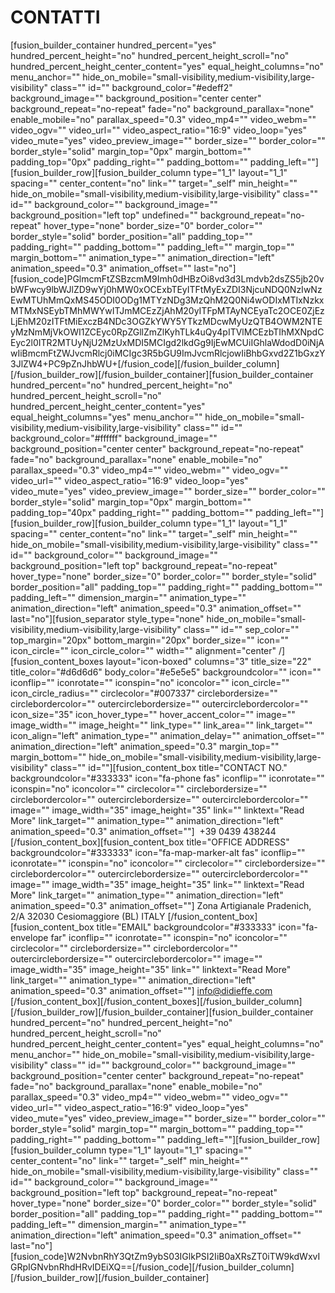 # CONTATTI

[fusion_builder_container hundred_percent="yes" hundred_percent_height="no" hundred_percent_height_scroll="no" hundred_percent_height_center_content="yes" equal_height_columns="no" menu_anchor="" hide_on_mobile="small-visibility,medium-visibility,large-visibility" class="" id="" background_color="#edeff2" background_image="" background_position="center center" background_repeat="no-repeat" fade="no" background_parallax="none" enable_mobile="no" parallax_speed="0.3" video_mp4="" video_webm="" video_ogv="" video_url="" video_aspect_ratio="16:9" video_loop="yes" video_mute="yes" video_preview_image="" border_size="" border_color="" border_style="solid" margin_top="0px" margin_bottom="" padding_top="0px" padding_right="" padding_bottom="" padding_left=""][fusion_builder_row][fusion_builder_column type="1_1" layout="1_1" spacing="" center_content="no" link="" target="_self" min_height="" hide_on_mobile="small-visibility,medium-visibility,large-visibility" class="" id="" background_color="" background_image="" background_position="left top" undefined="" background_repeat="no-repeat" hover_type="none" border_size="0" border_color="" border_style="solid" border_position="all" padding_top="" padding_right="" padding_bottom="" padding_left="" margin_top="" margin_bottom="" animation_type="" animation_direction="left" animation_speed="0.3" animation_offset="" last="no"][fusion_code]PGlmcmFtZSBzcmM9Imh0dHBzOi8vd3d3Lmdvb2dsZS5jb20vbWFwcy9lbWJlZD9wYj0hMW0xOCExbTEyITFtMyExZDI3NjcuNDQ0NzIwNzEwMTUhMmQxMS45ODI0ODg1MTYzNDg3MzQhM2Q0Ni4wODIxMTIxNzkxMTMxNSEybTMhMWYwITJmMCEzZjAhM20yITFpMTAyNCEyaTc2OCE0ZjEzLjEhM20zITFtMiExczB4NDc3OGZkYWY5YTkzMDcwMyUzQTB4OWM2NTEyMzNmMjVkOWI1ZCEyc0RpZGllZmZlKyhTLk4uQy4pITVlMCEzbTIhMXNpdCEyc2l0ITR2MTUyNjU2MzUxMDI5MCIgd2lkdGg9IjEwMCUiIGhlaWdodD0iNjAwIiBmcmFtZWJvcmRlcj0iMCIgc3R5bGU9ImJvcmRlcjowIiBhbGxvd2Z1bGxzY3JlZW4+PC9pZnJhbWU+[/fusion_code][/fusion_builder_column][/fusion_builder_row][/fusion_builder_container][fusion_builder_container hundred_percent="no" hundred_percent_height="no" hundred_percent_height_scroll="no" hundred_percent_height_center_content="yes" equal_height_columns="yes" menu_anchor="" hide_on_mobile="small-visibility,medium-visibility,large-visibility" class="" id="" background_color="#ffffff" background_image="" background_position="center center" background_repeat="no-repeat" fade="no" background_parallax="none" enable_mobile="no" parallax_speed="0.3" video_mp4="" video_webm="" video_ogv="" video_url="" video_aspect_ratio="16:9" video_loop="yes" video_mute="yes" video_preview_image="" border_size="" border_color="" border_style="solid" margin_top="0px" margin_bottom="" padding_top="40px" padding_right="" padding_bottom="" padding_left=""][fusion_builder_row][fusion_builder_column type="1_1" layout="1_1" spacing="" center_content="no" link="" target="_self" min_height="" hide_on_mobile="small-visibility,medium-visibility,large-visibility" class="" id="" background_color="" background_image="" background_position="left top" background_repeat="no-repeat" hover_type="none" border_size="0" border_color="" border_style="solid" border_position="all" padding_top="" padding_right="" padding_bottom="" padding_left="" dimension_margin="" animation_type="" animation_direction="left" animation_speed="0.3" animation_offset="" last="no"][fusion_separator style_type="none" hide_on_mobile="small-visibility,medium-visibility,large-visibility" class="" id="" sep_color="" top_margin="20px" bottom_margin="20px" border_size="" icon="" icon_circle="" icon_circle_color="" width="" alignment="center" /][fusion_content_boxes layout="icon-boxed" columns="3" title_size="22" title_color="#d6d6d6" body_color="#e5e5e5" backgroundcolor="" icon="" iconflip="" iconrotate="" iconspin="no" iconcolor="" icon_circle="" icon_circle_radius="" circlecolor="#007337" circlebordersize="" circlebordercolor="" outercirclebordersize="" outercirclebordercolor="" icon_size="35" icon_hover_type="" hover_accent_color="" image="" image_width="" image_height="" link_type="" link_area="" link_target="" icon_align="left" animation_type="" animation_delay="" animation_offset="" animation_direction="left" animation_speed="0.3" margin_top="" margin_bottom="" hide_on_mobile="small-visibility,medium-visibility,large-visibility" class="" id=""][fusion_content_box title="CONTACT NO." backgroundcolor="#333333" icon="fa-phone fas" iconflip="" iconrotate="" iconspin="no" iconcolor="" circlecolor="" circlebordersize="" circlebordercolor="" outercirclebordersize="" outercirclebordercolor="" image="" image_width="35" image_height="35" link="" linktext="Read More" link_target="" animation_type="" animation_direction="left" animation_speed="0.3" animation_offset=""]
 +39 0439 438244
[/fusion_content_box][fusion_content_box title="OFFICE ADDRESS" backgroundcolor="#333333" icon="fa-map-marker-alt fas" iconflip="" iconrotate="" iconspin="no" iconcolor="" circlecolor="" circlebordersize="" circlebordercolor="" outercirclebordersize="" outercirclebordercolor="" image="" image_width="35" image_height="35" link="" linktext="Read More" link_target="" animation_type="" animation_direction="left" animation_speed="0.3" animation_offset=""]
Zona Artigianale Pradenich, 2/A
32030 Cesiomaggiore (BL) ITALY
[/fusion_content_box][fusion_content_box title="EMAIL" backgroundcolor="#333333" icon="fa-envelope far" iconflip="" iconrotate="" iconspin="no" iconcolor="" circlecolor="" circlebordersize="" circlebordercolor="" outercirclebordersize="" outercirclebordercolor="" image="" image_width="35" image_height="35" link="" linktext="Read More" link_target="" animation_type="" animation_direction="left" animation_speed="0.3" animation_offset=""]
[info@didieffe.com](mailto:info@didieffe.com)
[/fusion_content_box][/fusion_content_boxes][/fusion_builder_column][/fusion_builder_row][/fusion_builder_container][fusion_builder_container hundred_percent="no" hundred_percent_height="no" hundred_percent_height_scroll="no" hundred_percent_height_center_content="yes" equal_height_columns="no" menu_anchor="" hide_on_mobile="small-visibility,medium-visibility,large-visibility" class="" id="" background_color="" background_image="" background_position="center center" background_repeat="no-repeat" fade="no" background_parallax="none" enable_mobile="no" parallax_speed="0.3" video_mp4="" video_webm="" video_ogv="" video_url="" video_aspect_ratio="16:9" video_loop="yes" video_mute="yes" video_preview_image="" border_size="" border_color="" border_style="solid" margin_top="" margin_bottom="" padding_top="" padding_right="" padding_bottom="" padding_left=""][fusion_builder_row][fusion_builder_column type="1_1" layout="1_1" spacing="" center_content="no" link="" target="_self" min_height="" hide_on_mobile="small-visibility,medium-visibility,large-visibility" class="" id="" background_color="" background_image="" background_position="left top" background_repeat="no-repeat" hover_type="none" border_size="0" border_color="" border_style="solid" border_position="all" padding_top="" padding_right="" padding_bottom="" padding_left="" dimension_margin="" animation_type="" animation_direction="left" animation_speed="0.3" animation_offset="" last="no"][fusion_code]W2NvbnRhY3QtZm9ybS03IGlkPSI2IiB0aXRsZT0iTW9kdWxvIGRpIGNvbnRhdHRvIDEiXQ==[/fusion_code][/fusion_builder_column][/fusion_builder_row][/fusion_builder_container]